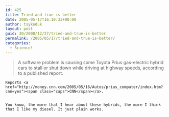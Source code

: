 ```yaml
---
id: 425
title: Tried and true is better
date: 2005-05-17T16:10:33+00:00
author: tsykoduk
layout: post
guid: 30/2008/12/27/tried-and-true-is-better
permalink: /2005/05/17/tried-and-true-is-better/
categories:
  - Science!
---
```

<blockquote>A software problem is causing some Toyota Prius gas-electric hybrid cars to stall or shut down while driving at highway speeds, according to a published report.</blockquote>

	Reports <a href="http://money.cnn.com/2005/05/16/Autos/prius_computer/index.htm?cnn=yes"><span class="caps">CNN</span></a>.


	You know, the more that I hear about these hybrids, the more I think that I like my diesel. It just plain works.